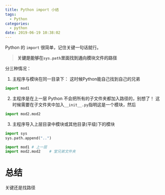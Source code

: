 ```yaml
---
title: Python import 小结
tags:
  - Python
categories:
  - python
date: 2019-06-19 10:38:02
---
```


Python 的 `import` 很简单，记住关键一句话就行。

> **关键是能够在`sys.path`里面找到通向模块文件的路径**

分三种情况：

1. 主程序与模块在同一目录下：
这时候Python能自己找到自己的兄弟
```python
import mod1
```
2. 主程序是在上一层
Python 不会把所有的子文件夹都加入路径的，别想了！
这时候需要在子文件夹中加入`__init__.py`指明这是一个模块，然后
```python
import mod2.mod2 
```
3. 主程序导入上层目录中模块或其他目录(平级)下的模块
```python
import sys
sys.path.append("..")

import mod1 # 上一层
import mod2.mod2    # 堂兄弟文件夹
```

# 总结

关键还是找路径
